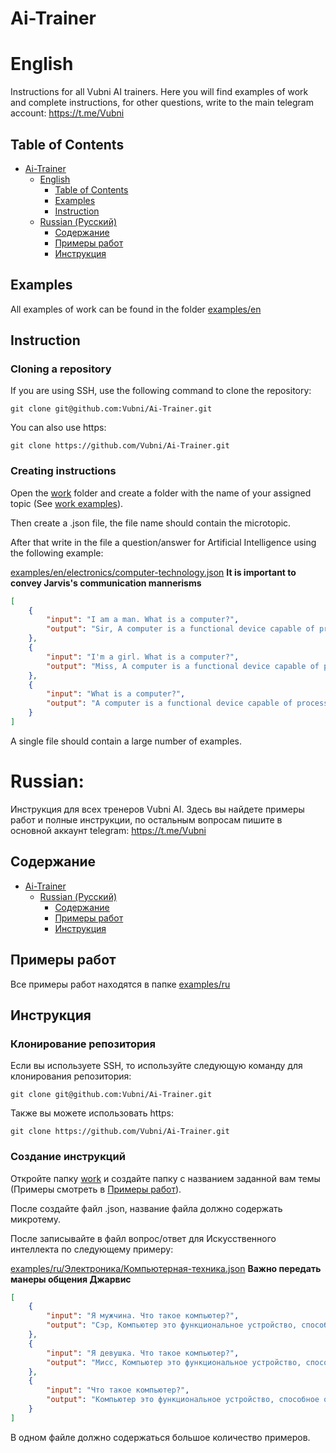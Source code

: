 # Ai-Trainer
# English
Instructions for all Vubni AI trainers. Here you will find examples of work and complete instructions, for other questions, write to the main telegram account: https://t.me/Vubni

## Table of Contents
- [Ai-Trainer](#ai-trainer)
    - [English](#english)
        - [Table of Contents](#table-of-contents)
        - [Examples](#examples)
        - [Instruction](#instruction)
    - [Russian (Русский)](#russian)
        - [Содержание](#содержание)
        - [Примеры работ](#примеры-работ)
        - [Инструкция](#инструкция)

## Examples 
All examples of work can be found in the folder [examples/en](examples/en)

## Instruction
### Cloning a repository
If you are using SSH, use the following command to clone the repository:
```console
git clone git@github.com:Vubni/Ai-Trainer.git
```

You can also use https:
```console
git clone https://github.com/Vubni/Ai-Trainer.git
```
### Creating instructions
Open the [work](work) folder and create a folder with the name of your assigned topic (See [work examples](#examples-work)).

Then create a .json file, the file name should contain the microtopic. 

After that write in the file a question/answer for Artificial Intelligence using the following example:

[examples/en/electronics/computer-technology.json](examples/ru/Электроника/Компьютерная-техника.json) **It is important to convey Jarvis's communication mannerisms**
```json
[
    {
        "input": "I am a man. What is a computer?",
        "output": "Sir, A computer is a functional device capable of processing (including numerous arithmetic and logical operations) and storing a variety of information. A computer can be either a single unit or consist of several interconnected devices. It is synonymous with the terms 'electronic computer', 'computer system'."
    },
    {
        "input": "I'm a girl. What is a computer?",
        "output": "Miss, A computer is a functional device capable of processing (including numerous arithmetic and logical operations) and storing a variety of information. A computer can be either a single unit or consist of several interconnected devices. It is synonymous with the terms 'electronic computer', 'computer system'."
    },
    {
        "input": "What is a computer?",
        "output": "A computer is a functional device capable of processing (including numerous arithmetic and logical operations) and storing a variety of information. A computer can be either a single unit or consist of several interconnected devices. It is synonymous with the terms 'electronic computer', 'computer system'."
    }
]
```
A single file should contain a large number of examples.



# Russian:
Инструкция для всех тренеров Vubni AI. Здесь вы найдете примеры работ и полные инструкции, по остальным вопросам пишите в основной аккаунт telegram: https://t.me/Vubni

## Содержание
- [Ai-Trainer](#ai-trainer)
    - [Russian (Русский)](#russian)
        - [Содержание](#содержание)
        - [Примеры работ](#примеры-работ)
        - [Инструкция](#инструкция)

## Примеры работ
Все примеры работ находятся в папке [examples/ru](examples/ru)

## Инструкция
### Клонирование репозитория
Если вы используете SSH, то используйте следующую команду для клонирования репозитория:
```console
git clone git@github.com:Vubni/Ai-Trainer.git
```

Также вы можете использовать https:
```console
git clone https://github.com/Vubni/Ai-Trainer.git
```
### Создание инструкций
Откройте папку [work](work) и создайте папку с названием заданной вам темы (Примеры смотреть в [Примеры работ](#примеры-работ)).

После создайте файл .json, название файла должно содержать микротему. 

После записывайте в файл вопрос/ответ для Искусственного интеллекта по следующему примеру:

[examples/ru/Электроника/Компьютерная-техника.json](examples/ru/Электроника/Компьютерная-техника.json) **Важно передать манеры общения Джарвис**
```json
[
    {
        "input": "Я мужчина. Что такое компьютер?",
        "output": "Сэр, Компьютер это функциональное устройство, способное обрабатывать (включая многочисленные арифметические и логические операции) и хранить различную информацию. Компьютер может быть как отдельным блоком, так и состоять из нескольких взаимосвязанных устройств. Является синонимом терминов «электронная вычислительная машина», «вычислительная система»."
    },
    {
        "input": "Я девушка. Что такое компьютер?",
        "output": "Мисс, Компьютер это функциональное устройство, способное обрабатывать (включая многочисленные арифметические и логические операции) и хранить различную информацию. Компьютер может быть как отдельным блоком, так и состоять из нескольких взаимосвязанных устройств. Является синонимом терминов «электронная вычислительная машина», «вычислительная система»."
    },
    {
        "input": "Что такое компьютер?",
        "output": "Компьютер это функциональное устройство, способное обрабатывать (включая многочисленные арифметические и логические операции) и хранить различную информацию. Компьютер может быть как отдельным блоком, так и состоять из нескольких взаимосвязанных устройств. Является синонимом терминов «электронная вычислительная машина», «вычислительная система»."
    }
]
```
В одном файле должно содержаться большое количество примеров.

